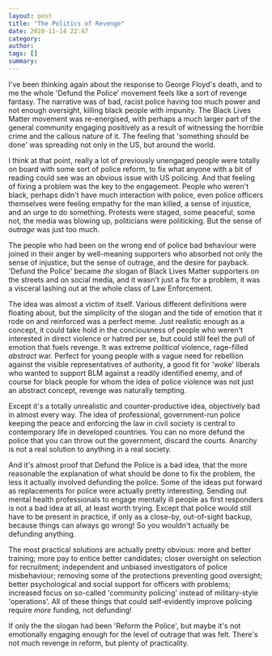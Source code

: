 ```yaml
---
layout: post
title: "The Politics of Revenge"
date: 2020-11-14 22:47
category: 
author: 
tags: []
summary: 
---
```

I've been thinking again about the response to George Floyd's death, and to me the whole 'Defund the Police' movement feels like a sort of revenge fantasy. The narrative was of bad, racist police having too much power and not enough oversight, killing black people with impunity. The Black Lives Matter movement was re-energised, with perhaps a much larger part of the general community engaging positively as a result of witnessing the horrible crime and the callous nature of it. The feeling that 'something should be done' was spreading not only in the US, but around the world. 

I think at that point, really a lot of previously unengaged people were totally on board with some sort of police reform, to fix what anyone with a bit of reading could see was an obvious issue with US policing. And that feeling of fixing a problem was the key to the engagement. People who weren't black, perhaps didn't have much interaction with police, even police officers themselves were feeling empathy for the man killed, a sense of injustice, and an urge to do something. Protests were staged, some peaceful, some not, the media was blowing up, politicians were politicking. But the sense of _outrage_ was just too much. 

The people who had been on the wrong end of police bad behaviour were joined in their anger by well-meaning supporters who absorbed not only the sense of injustice, but the sense of outrage, and the desire for payback. 'Defund the Police' became _the_ slogan of Black Lives Matter supporters on the streets and on social media, and it wasn't just a fix for a problem, it was a visceral lashing out at the whole class of Law Enforcement. 

The idea was almost a victim of itself. Various different definitions were floating about, but the simplicity of the slogan and the tide of emotion that it rode on and reinforced was a perfect meme. Just realistic enough as a concept, it could take hold in the conciousness of people who weren't interested in direct violence or hatred per se, but could still feel the pull of emotion that fuels revenge. It was extreme _political_ violence, rage-filled _abstract_ war. Perfect for young people with a vague need for rebellion against the visible representatives of authority, a good fit for 'woke' liberals who wanted to support BLM against a readily identified enemy, and of course for black people for whom the idea of police violence was not just an abstract concept, revenge was naturally tempting. 

Except it's a totally unrealistic and counter-productive idea, objectively bad in almost every way. The idea of professional, government-run police keeping the peace and enforcing the law in civil society is central to contemporary life in developed countries. You can no more defund the police that you can throw out the government, discard the courts. Anarchy is not a real solution to anything in a real society. 

And it's almost proof that Defund the Police is a bad idea, that the more reasonable the explanation of what should be done to fix the problem, the less it actually involved defunding the police. Some of the ideas put forward as replacements for police were actually pretty interesting. Sending out mental health professionals to engage mentally ill people as first responders is not a bad idea at all, at least worth trying. Except that police would still have to be present in practice, if only as a close-by, out-of-sight backup, because things can always go wrong! So you wouldn't actually be defunding anything. 

The most practical solutions are actually pretty obvious: more and better training; more pay to entice better candidates; closer oversight on selection for recruitment; independent and unbiased investigators of police misbehaviour; removing some of the protections preventing good oversight; better psychological and social support for officers with problems; increased focus on so-called 'community policing' instead of military-style 'operations'. All of these things that could self-evidently improve policing require _more_ funding, not defunding! 

If only the the slogan had been 'Reform the Police', but maybe it's not emotionally engaging enough for the level of outrage that was felt. There's not much revenge in reform, but plenty of practicality. 




